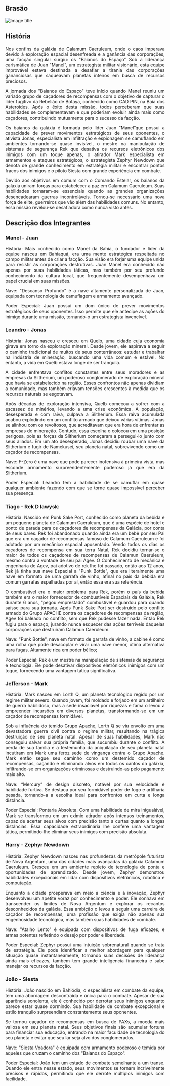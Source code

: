 ## Brasão
![Image title](assets/imagens/brasao.png)

## História
<p align= "justify">Nos confins da galáxia de Calamum Caeruleum, onde o caos imperava devido à exploração espacial desenfreada e a ganância das corporações, uma facção singular surgiu: os "Baianos do Espaço” Sob a liderança carismática de Juan "Manel", um estrategista militar visionário, esta equipe improvável estava destinada a desafiar a tirania das corporações gananciosas que saqueavam planetas inteiros em busca de recursos preciosos.</p>

<p align= "justify">A jornada dos "Baianos do Espaço" teve início quando Manel reuniu um variado grupo de caçadores de recompensas com o objetivo de capturar o líder fugitivo da Rebelião de Botaya, conhecido como CAD PIN, na Baía dos Asteroides. Após o êxito desta missão, todos perceberam que suas habilidades se complementavam e que poderiam evoluir ainda mais como caçadores, contribuindo mutuamente para o sucesso da facção.</p>

<p align= "justify">Os baianos da galáxia é formada pelo líder Juan "Manel”que possui a capacidade de prever movimentos estratégicos de seus oponentes, o ativista Jonas, especialista em infiltração e espionagem se camuflando em ambientes tornando-se quase invisível, o mestre na manipulação de sistemas de segurança Rek que desativa os recursos eletrônicos dos inimigos com um toque apenas, o atirador Mark especialista em armamentos e ataques estratégicos, o estrategista Zephyr Newdown que denota de grande conhecimento em estratégia militar e encontrar pontos fracos dos inimigos e o piloto Siesta com grande experiência em combate. </p>

<p align= "justify">Devido aos objetivos em comum com o Comando Estelar, os baianos da galáxia uniram forças para estabelecer a paz em Calamum Caeruleum. Suas habilidades tornaram-se essenciais quando as grandes organizações desencadearam guerras incontroláveis. Tornou-se necessário uma nova força de elite, guerreiros que vão além das habilidades comuns. No entanto, essa missão revelou-se desafiadora como nunca visto antes.</p>

## Descrição dos Integrantes
### Manel - Juan 

<p align= "justify">História: Mais conhecido como Manel da Bahia, o fundador e líder da equipe nasceu em Bahiaquá, era uma mente estratégica respeitada no campo militar antes de criar a facção. Sua visão era forjar uma equipe unida para resistir às corporações destrutivas. Juan Manel era conhecido não apenas por suas habilidades táticas, mas também por seu profundo conhecimento da cultura local, que frequentemente desempenhava um papel crucial em suas missões.</p>

<p align= "justify">Nave: "Descanso Profundo" é a nave altamente personalizada de Juan, equipada com tecnologia de camuflagem e armamento avançado.</p>

<p align= "justify">Poder Especial: Juan possui um dom único de prever movimentos estratégicos de seus oponentes. Isso permite que ele antecipe as ações do inimigo durante uma missão, tornando-o um estrategista invencível.</p>

### Leandro - Jonas 

<p align= "justify">História: Jonas nasceu e cresceu em Quelb, uma cidade cuja economia girava em torno da exploração mineral. Desde jovem, ele aspirava a seguir o caminho tradicional de muitos de seus conterrâneos: estudar e trabalhar na indústria de mineração, buscando uma vida comum e estável. No entanto, a vida em Quelb estava longe de ser tranquila.</p>

<p align= "justify">A cidade enfrentava conflitos constantes entre seus moradores e as empresas da Slitherium, um poderoso conglomerado de exploração mineral que havia se estabelecido na região. Esses confrontos não apenas dividiam a comunidade, mas também criavam tensões crescentes à medida que os recursos naturais se esgotavam.</p>

<p align= "justify">Após décadas de exploração intensiva, Quelb começou a sofrer com a escassez de minérios, levando a uma crise econômica. A população, desesperada e com raiva, culpava a Slitherium. Essa raiva acumulada acabou explodindo em um conflito armado que deixou várias vítimas.
Jonas se alinhou com os revoltosos, que acreditavam que era hora de enfrentar as empresas de mineração. Contudo, essa escolha o colocou em uma posição perigosa, pois as forças da Slitherium começaram a persegui-lo junto com seus aliados.
Em um ato desesperado, Jonas decidiu roubar uma nave da Slitherium e fugir de Namekusei, seu planeta natal, sobrevivendo como um caçador de recompensas.</p>

<p align= "justify">Nave: F-Zero é uma nave que pode parecer inofensiva à primeira vista, mas esconde armamento surpreendentemente poderoso já que era da Slitherium.</p>

<p align= "justify">Poder Especial: Leandro tem a habilidade de se camuflar em quase qualquer ambiente fazendo com que se torne quase impossível perceber sua presença.</p>
 
### Tiago - Rek D lawysk:

<p align= "justify">História: Nascido em Punk Sake Port, conhecido como planeta da bebida e um pequeno planeta de Calamum Caeruleum, que é uma espécie de hotel e ponto de parada para os caçadores de recompensas da Galáxia, por conta de seus bares. Rek foi abandonado quando ainda era um bebê por seu Pai que era um caçador de recompensas famoso de Calamum Caeruleum e foi adotado por um mecânico espacial aposentado.
Vendo todos os dias os caçadores de recompensa em sua terra Natal, Rek decidiu tornar-se o maior de todos os caçadores de recompensas de Calamun Caeruleum, mesmo contra a vontade de seu pai Agev. O Conhecimento de mecânica e engenharia de Agev, pai adotivo de rek lhe foi passado, então aos 12 anos, Rek já tinha sua nave Espacial a "Punk Bottle", que era literalmente uma nave em formato de uma garrafa de vinho, afinal no país da bebida era comum garrafas espalhadas por aí, então essa era sua referência.</p>

<p align= "justify">O combustível era o maior problema para Rek, porém o país da bebida também era o maior fornecedor de combustíveis Espaciais da Galáxia, Rek durante 6 anos, "pegou emprestado" combustível e guardou para quando saísse para sua jornada. Após Punk Sake Port ser destruído pelo conflito armado do Grupo APACHE contra os caçadores de recompensas da região, Agev foi baleado no conflito, sem que Rek pudesse fazer nada. Então Rek fugiu para o espaço, jurando nunca esquecer das ações terríveis daquelas corporações que destruíram Calamun Caeruleum.</p>
   
<p align= "justify">Nave: "Punk Bottle", nave em formato de garrafa de vinho, a cabine é como uma rolha que pode desacoplar e virar uma nave menor, ótima alternativa para fugas. Altamente rica em poder bélico;</p>

<p align= "justify">Poder Especial: Rek é um mestre na manipulação de sistemas de segurança e tecnologia. Ele pode desativar dispositivos eletrônicos inimigos com um toque, fornecendo uma vantagem tática significativa.</p>
 
### Jefferson - Mark

<p align= "justify">História: Mark nasceu em Lorth Q, um planeta tecnológico regido por um regime militar severo.
Quando jovem, foi moldado e forjado em um artilheiro de guerra habilidoso, mas a sede insaciável por riquezas e fama o levou a empreender incursões em diversos planetas, transformando-se em um caçador de recompensas formidável.</p>
<p align= "justify">Sob a influência do temido Grupo Apache, Lorth Q se viu envolto em uma devastadora guerra civil contra o regime militar, resultando na trágica destruição de seu planeta natal. Apesar de suas habilidades, Mark não conseguiu salvar sua própria família, que sucumbiu durante o conflito. A perda de sua família e a testemunha da aniquilação de seu planeta natal incutiram em Mark uma feroz sede de vingança contra o Grupo Apache.
Mark então segue seu caminho como um destemido caçador de recompensas, caçando e eliminando alvos em todos os cantos da galáxia, infiltrando-se em organizações criminosas e destruindo-as pelo pagamento mais alto.</p>

<p align= "justify">Nave: “Mercury” de design discreto, notável por sua velocidade e habilidade furtiva. Se destaca por seu formidável poder de fogo e artilharia pesada, tornando-a a escolha ideal para confrontos em curta e longa distância.</p>

<p align= "justify">Poder Especial: Pontaria Absoluta. Com uma habilidade de mira inigualável, Mark se transformou em um exímio atirador após intensos treinamentos, capaz de acertar seus alvos com precisão tanto a curtas quanto a longas distâncias. Essa capacidade extraordinária lhe confere uma vantagem tática, permitindo-lhe eliminar seus inimigos com precisão absoluta. </p>
 
### Harry - Zephyr Newdown

<p align= "justify">História: Zephyr Newdown nasceu nas profundezas da metrópole futurista de Nova Argentum, uma das cidades mais avançadas da galáxia Calamum Caeruleum. Cresceu em um ambiente repleto de tecnologia de ponta e oportunidades de aprendizado. Desde jovem, Zephyr demonstrou habilidades excepcionais em lidar com dispositivos eletrônicos, robótica e computação.</p>
<p align= "justify">Enquanto a cidade prosperava em meio à ciência e à inovação, Zephyr desenvolveu um apetite voraz por conhecimento e poder. Ele sonhava em transcender os limites de Nova Argentum e explorar os recantos desconhecidos da galáxia. Essa ambição o levou a seguir uma carreira de caçador de recompensas, uma profissão que exigia não apenas sua engenhosidade tecnológica, mas também suas habilidades de combate.</p>

<p align= "justify">Nave: "Atalho Lento" é equipada com dispositivos de fuga eficazes, e armas potentes refletindo o desejo por poder e liberdade.</p>

<p align= "justify">Poder Especial: Zephyr possui uma intuição sobrenatural quando se trata de estratégia. Ele pode identificar a melhor abordagem para qualquer situação quase instantaneamente, tornando suas decisões de liderança ainda mais eficazes, tambem tem grande inteligencia financeira e sabe manejar os recursos da facção.</p>
 
### João - Siesta 

<p align= "justify">História: João nascido em Bahiódia, o especialista em combate da equipe, tem uma abordagem descontraída e única para o combate. Apesar de sua aparência sonolenta, ele é conhecido por derrotar seus inimigos enquanto parece estar quase dormindo. Sua habilidade de combate excepcional e estilo tranquilo surpreendiam constantemente seus oponentes. </p>
<p align= "justify">Se tornou caçador de recompensas em busca de PAXs, a moeda mais valiosa em seu planeta natal. Seus objetivos finais são acumular fortuna para financiar sua educação, entrando na maior faculdade de tecnologia do seu planeta e evitar que seu lar seja alvo dos conglomerados.</p>

<p align= "justify">Nave: "Siesta Voadora" é equipada com armamento poderoso e temida por aqueles que cruzam o caminho dos "Baianos do Espaço".</p>

<p align= "justify">Poder Especial: João tem um estado de combate semelhante a um transe. Quando ele entra nesse estado, seus movimentos se tornam incrivelmente precisos e rápidos, permitindo que ele derrote múltiplos inimigos com facilidade.</p>


